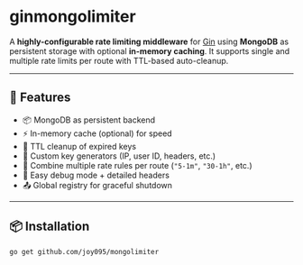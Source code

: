# ginmongolimiter

A **highly-configurable rate limiting middleware** for [Gin](https://github.com/gin-gonic/gin) using **MongoDB** as persistent storage with optional **in-memory caching**. It supports single and multiple rate limits per route with TTL-based auto-cleanup.

---

## 🔧 Features

- 📦 MongoDB as persistent backend
- ⚡ In-memory cache (optional) for speed
- 🔁 TTL cleanup of expired keys
- 🔑 Custom key generators (IP, user ID, headers, etc.)
- 🧩 Combine multiple rate rules per route (`"5-1m"`, `"30-1h"`, etc.)
- 🧪 Easy debug mode + detailed headers
- 📤 Global registry for graceful shutdown

---

## 📦 Installation

```bash
go get github.com/joy095/mongolimiter
```
